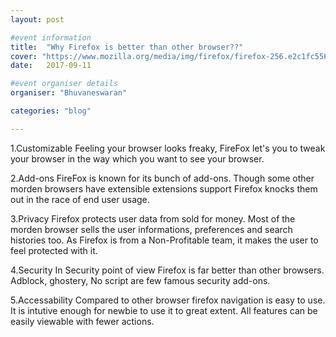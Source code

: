 ```yaml
---
layout: post

#event information
title:  "Why Firefox is better than other browser??"
cover: "https://www.mozilla.org/media/img/firefox/firefox-256.e2c1fc556816.jpg"
date:   2017-09-11

#event organiser details
organiser: "Bhuvaneswaran"

categories: "blog"

---
```




1.Customizable
	Feeling your browser looks freaky, FireFox let's you to tweak your browser in the way which you want to see your browser. 

2.Add-ons
	FireFox is known for its bunch of add-ons. Though some other morden browsers have extensible extensions support Firefox knocks them out in the race of end user usage. 

3.Privacy 
	Firefox protects user data from sold for money. Most of the morden browser sells the user informations, preferences and search histories too. As Firefox is from a Non-Profitable team, it makes the user to feel protected with it.

4.Security
	In Security point of view Firefox is far better than other browsers. Adblock, ghostery, No script are few famous security add-ons.

5.Accessability
	Compared to other browser firefox navigation is easy to use. It is intutive enough for newbie to use it to great extent. All features can be easily viewable with fewer actions.
   	








